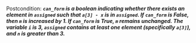 Postcondition: ***`can_form` is a boolean indicating whether there exists an element in `assigned` such that `a[3] - x` is in `assigned`. If `can_form` is False, then `m` is increased by 1. If `can_form` is True, `m` remains unchanged. The variable `i` is 3, `assigned` contains at least one element (specifically `a[3]`), and `n` is greater than 3.***